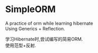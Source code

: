 # SimpleORM
A practice of orm while learning hibernate  
Using Generics + Reflection.


学习Hibernate时,尝试编写的简易ORM.  
使用范型+反射.

